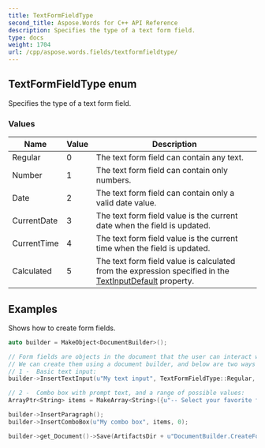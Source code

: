 ```yaml
---
title: TextFormFieldType
second_title: Aspose.Words for C++ API Reference
description: Specifies the type of a text form field.
type: docs
weight: 1704
url: /cpp/aspose.words.fields/textformfieldtype/
---
```

## TextFormFieldType enum


Specifies the type of a text form field.

### Values

| Name | Value | Description |
| --- | --- | --- |
| Regular | 0 | The text form field can contain any text. |
| Number | 1 | The text form field can contain only numbers. |
| Date | 2 | The text form field can contain only a valid date value. |
| CurrentDate | 3 | The text form field value is the current date when the field is updated. |
| CurrentTime | 4 | The text form field value is the current time when the field is updated. |
| Calculated | 5 | The text form field value is calculated from the expression specified in the [TextInputDefault](../formfield/get_textinputdefault/) property. |


## Examples




Shows how to create form fields. 
```cpp
auto builder = MakeObject<DocumentBuilder>();

// Form fields are objects in the document that the user can interact with by being prompted to enter values.
// We can create them using a document builder, and below are two ways of doing so.
// 1 -  Basic text input:
builder->InsertTextInput(u"My text input", TextFormFieldType::Regular, u"", u"Enter your name here", 30);

// 2 -  Combo box with prompt text, and a range of possible values:
ArrayPtr<String> items = MakeArray<String>({u"-- Select your favorite footwear --", u"Sneakers", u"Oxfords", u"Flip-flops", u"Other"});

builder->InsertParagraph();
builder->InsertComboBox(u"My combo box", items, 0);

builder->get_Document()->Save(ArtifactsDir + u"DocumentBuilder.CreateForm.docx");
```

